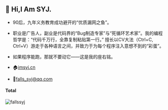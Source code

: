 ## 👋 Hi,I Am SYJ.

- 90后，九年义务教育成功避开的“优质漏网之鱼”。

- 职业是广告人，副业是代码界的“Bug制造专家”与“死循环艺术家”。我的编程哲学是：“代码千万行，全靠复制粘贴第一行。” 擅长以CV大法（Ctrl+C, Ctrl+V）游走于各种语言之间，并致力于为每个程序注入意想不到的“彩蛋”。

- 如果程序能跑，那就不要动它——这是我的座右铭。

- 🏠[imsyj.cn](https://imsyj.cn) 
- 💌[falls_syj@qq.com](mailto:falls_syj@qq.com)

#### Total

<p>
  <img
    src="https://github-readme-stats.vercel.app/api?username=fallssyj&show_icons=true" 
    alt="fallssyj"
  />
</p>


